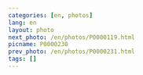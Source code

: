 ```yaml
---
categories: [en, photos]
lang: en
layout: photo
next_photo: /en/photos/P0000119.html
picname: P0000230
prev_photo: /en/photos/P0000231.html
tags: []
---
```

